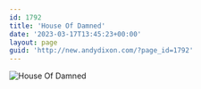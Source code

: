 ```yaml
---
id: 1792
title: 'House Of Damned'
date: '2023-03-17T13:45:23+00:00'
layout: page
guid: 'http://new.andydixon.com/?page_id=1792'
---
```


![House Of Damned](https://i0.wp.com/assets.g8x2.ldn.idrivee2-23.com/posters/House%20Of%20Damned%2001.jpg?w=1200&ssl=1 "House Of Damned")